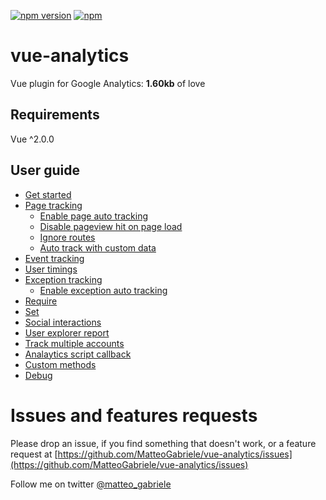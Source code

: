 [![npm version](https://badge.fury.io/js/vue-analytics.svg)](https://badge.fury.io/js/vue-analytics) [![npm](https://img.shields.io/npm/dt/vue-analytics.svg)](https://www.npmjs.com/package/vue-analytics)

# vue-analytics

Vue plugin for Google Analytics: **1.60kb** of love

## Requirements

Vue ^2.0.0

## User guide

* [Get started](/docs/installation.md)
* [Page tracking](/docs/page-tracking.md)
  * [Enable page auto tracking](/docs/page-tracking.md#enable-page-auto-tracking)
  * [Disable pageview hit on page load](/docs/page-tracking.md#disable-pageview-hit-on-page-load)
  * [Ignore routes](/docs/page-tracking.md#ignore-routes-on-page-auto-tracking)
  * [Auto track with custom data](/docs/page-tracking.md#auto-track-with-custom-data)
* [Event tracking](/docs/event-tracking.md)
* [User timings](/docs/user-timings.md#user-timings)
* [Exception tracking](/docs/exception-tracking.md)
  * [Enable exception auto tracking](/docs/exception-tracking.md#enable-exception-auto-tracking) 
* [Require](/docs/require.md)
* [Set](/docs/set.md)
* [Social interactions](/docs/social-interactions.md)
* [User explorer report](/docs/user-explorer.md)
* [Track multiple accounts](/docs/track-multiple-accounts.md)
* [Analaytics script callback](/docs/when-google-analytics-is-loaded.md)
* [Custom methods](/docs/custom-methods.md)
* [Debug](/docs/debug.md)

# Issues and features requests

Please drop an issue, if you find something that doesn't work, or a feature request at [https://github.com/MatteoGabriele/vue-analytics/issues](https://github.com/MatteoGabriele/vue-analytics/issues)

Follow me on twitter [@matteo\_gabriele](https://twitter.com/matteo_gabriele)

